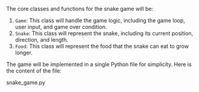 The core classes and functions for the snake game will be:

1. `Game`: This class will handle the game logic, including the game loop, user input, and game over condition.
2. `Snake`: This class will represent the snake, including its current position, direction, and length.
3. `Food`: This class will represent the food that the snake can eat to grow longer.

The game will be implemented in a single Python file for simplicity. Here is the content of the file:

snake_game.py
